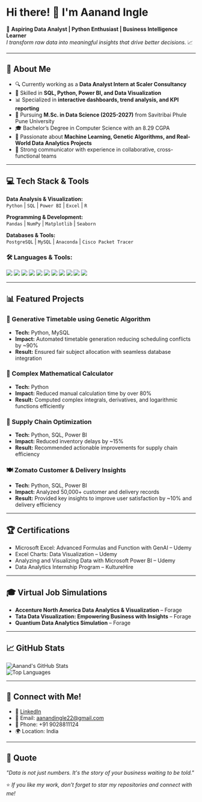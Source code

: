 # Hi there! 👋 I'm Aanand Ingle

🚀 **Aspiring Data Analyst | Python Enthusiast | Business Intelligence Learner**  
*I transform raw data into meaningful insights that drive better decisions.* 📈

---

## 🎯 About Me
- 🔍 Currently working as a **Data Analyst Intern at Scaler Consultancy**
- 💼 Skilled in **SQL, Python, Power BI, and Data Visualization**
- 📊 Specialized in **interactive dashboards, trend analysis, and KPI reporting**
- 🏫 Pursuing **M.Sc. in Data Science (2025-2027)** from Savitribai Phule Pune University
- 🎓 Bachelor’s Degree in Computer Science with an 8.29 CGPA
- 🌱 Passionate about **Machine Learning, Genetic Algorithms, and Real-World Data Analytics Projects**
- 🧩 Strong communicator with experience in collaborative, cross-functional teams

---

## 💻 Tech Stack & Tools

**Data Analysis & Visualization:**  
`Python` | `SQL` | `Power BI` | `Excel` | `R`

**Programming & Development:**  
`Pandas` | `NumPy` | `Matplotlib` | `Seaborn`

**Databases & Tools:**  
`PostgreSQL` | `MySQL` | `Anaconda` | `Cisco Packet Tracer`
### 🛠️ Languages & Tools:
<p align="left">
  <img src="https://img.shields.io/badge/Python-3776AB?style=for-the-badge&logo=python&logoColor=white" />
  <img src="https://img.shields.io/badge/SQL-336791?style=for-the-badge&logo=postgresql&logoColor=white" />
  <img src="https://img.shields.io/badge/R-276DC3?style=for-the-badge&logo=r&logoColor=white" />
  <img src="https://img.shields.io/badge/Power%20BI-F2C811?style=for-the-badge&logo=powerbi&logoColor=black" />
  <img src="https://img.shields.io/badge/PostgreSQL-4169E1?style=for-the-badge&logo=postgresql&logoColor=white" />
  <img src="https://img.shields.io/badge/MySQL-4479A1?style=for-the-badge&logo=mysql&logoColor=white" />
  <img src="https://img.shields.io/badge/Excel-217346?style=for-the-badge&logo=microsoft-excel&logoColor=white" />
  <img src="https://img.shields.io/badge/Anaconda-42B029?style=for-the-badge&logo=anaconda&logoColor=white" />
  <img src="https://img.shields.io/badge/Seaborn-4B8BBE?style=for-the-badge&logo=python&logoColor=white" />
  <img src="https://img.shields.io/badge/Pandas-150458?style=for-the-badge&logo=pandas&logoColor=white" />
  <img src="https://img.shields.io/badge/Numpy-013243?style=for-the-badge&logo=numpy&logoColor=white" />
</p>

---

## 📊 Featured Projects

### 📅 Generative Timetable using Genetic Algorithm
- **Tech:** Python, MySQL  
- **Impact:** Automated timetable generation reducing scheduling conflicts by ~90%  
- **Result:** Ensured fair subject allocation with seamless database integration

### 🔢 Complex Mathematical Calculator
- **Tech:** Python  
- **Impact:** Reduced manual calculation time by over 80%  
- **Result:** Computed complex integrals, derivatives, and logarithmic functions efficiently

### 🚚 Supply Chain Optimization
- **Tech:** Python, SQL, Power BI  
- **Impact:** Reduced inventory delays by ~15%  
- **Result:** Recommended actionable improvements for supply chain efficiency

### 🍽️ Zomato Customer & Delivery Insights
- **Tech:** Python, SQL, Power BI  
- **Impact:** Analyzed 50,000+ customer and delivery records  
- **Result:** Provided key insights to improve user satisfaction by ~10% and delivery efficiency

---

## 🏆 Certifications
- Microsoft Excel: Advanced Formulas and Function with GenAI – Udemy  
- Excel Charts: Data Visualization – Udemy  
- Analyzing and Visualizing Data with Microsoft Power BI – Udemy  
- Data Analytics Internship Program – KultureHire  

---

## 🎓 Virtual Job Simulations
- **Accenture North America Data Analytics & Visualization** – Forage  
- **Tata Data Visualization: Empowering Business with Insights** – Forage  
- **Quantium Data Analytics Simulation** – Forage  

---

## 📈 GitHub Stats

![Aanand's GitHub Stats](https://github-readme-stats.vercel.app/api?username=Aanand2204&show_icons=true&theme=radical)  
![Top Languages](https://github-readme-stats.vercel.app/api/top-langs/?username=Aanand2204&layout=compact&theme=radical)

---

## 🤝 Connect with Me!
- 💼 [LinkedIn](https://www.linkedin.com/in/aanand-ingle)
- 📧 Email: aanandingle22@gmail.com
- 📱 Phone: +91 9028811124
- 🌍 Location: India

---

## 💭 Quote
*"Data is not just numbers. It's the story of your business waiting to be told."*  

⭐️ *If you like my work, don’t forget to star my repositories and connect with me!*
